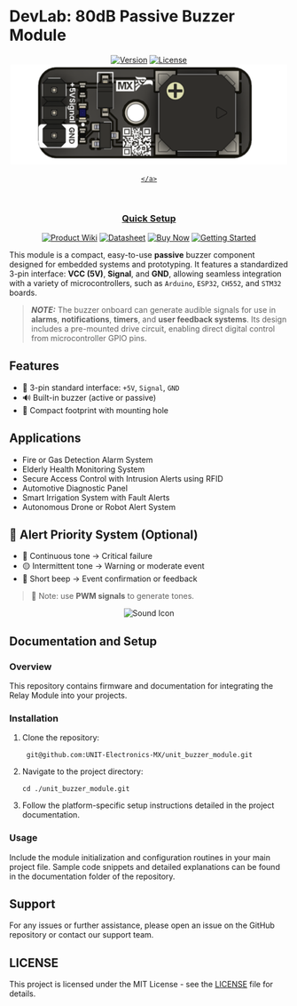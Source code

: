 # DevLab: 80dB Passive Buzzer Module

<div align="center">
    <a href="#"><img src="https://img.shields.io/badge/version-1.0-blue.svg" alt="Version"></a>
    <a href="#"><img src="https://img.shields.io/badge/license-MIT-green.svg" alt="License"></a>
    <br>
</div>

<div align="center">
    <a href="#">
        <img src="hardware/resources/unit_top_ue0088_modulo_buzzer_v_1_1_1.png" width="500px" alt="UNIT Buzzer Module"><br/>
     
    </a>
</div>
<br/>



<div align="center">

### Quick Setup


[<img src="https://img.shields.io/badge/Product%20Wiki-blue?style=for-the-badge" alt="Product Wiki">](#)
[<img src="https://img.shields.io/badge/Datasheet-green?style=for-the-badge" alt="Datasheet">](hardware/unit_datasheet_v_1_1_0_ue0088_modulo_buzzer.pdf)
[<img src="https://img.shields.io/badge/Buy%20Now-orange?style=for-the-badge" alt="Buy Now">](https://uelectronics.com/)
[<img src="https://img.shields.io/badge/Getting%20Started-purple?style=for-the-badge" alt="Getting Started">](#)

</div>

This module is a compact, easy-to-use **passive** buzzer component designed for embedded systems and prototyping. It features a standardized 3-pin interface: **VCC (5V)**, **Signal**, and **GND**, allowing seamless integration with a variety of microcontrollers, such as `Arduino`, `ESP32`, `CH552`, and `STM32` boards.

> **_NOTE:_** The buzzer onboard can generate audible signals for use in **alarms**, **notifications**, **timers**, and **user feedback systems**. Its design includes a pre-mounted drive circuit, enabling direct digital control from microcontroller GPIO pins.




## Features

- 🧩 3-pin standard interface: `+5V`, `Signal`, `GND`
- 🔊 Built-in buzzer (active or passive)
- 📏 Compact footprint with mounting hole


## Applications

- Fire or Gas Detection Alarm System
- Elderly Health Monitoring System
- Secure Access Control with Intrusion Alerts using RFID
- Automotive Diagnostic Panel
- Smart Irrigation System with Fault Alerts
- Autonomous Drone or Robot Alert System

## 🔄 Alert Priority System (Optional) 
- 🔴 Continuous tone → Critical failure
- 🟡 Intermittent tone → Warning or moderate event
- 🔵 Short beep → Event confirmation or feedback


> 🔧 Note: use **PWM signals** to generate tones.
<div align="center">
    <img src="hardware/resources/img/sonido.gif" alt="Sound Icon" width="100"/>
</div>


## Documentation and Setup

### Overview
This repository contains firmware and documentation for integrating the Relay Module into your projects.

### Installation
1. Clone the repository:
   ```
    git@github.com:UNIT-Electronics-MX/unit_buzzer_module.git
   ```
2. Navigate to the project directory:
   ```
   cd ./unit_buzzer_module.git
   ```
3. Follow the platform-specific setup instructions detailed in the project documentation.

### Usage
Include the module initialization and configuration routines in your main project file. Sample code snippets and detailed explanations can be found in the documentation folder of the repository.


## Support
For any issues or further assistance, please open an issue on the GitHub repository or contact our support team.


## LICENSE 
This project is licensed under the MIT License - see the [LICENSE](LICENSE) file for details.


